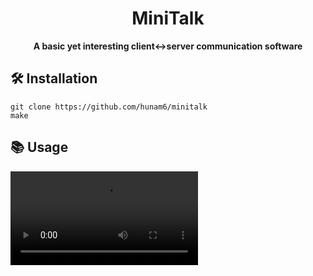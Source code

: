 <div align="center">
  <h1>MiniTalk</h1>
  <b>A basic yet interesting client<->server communication software</b>
</div>

## 🛠️ Installation

```
git clone https://github.com/hunam6/minitalk
make
```

## 📚 Usage

![Demo video](demo.mov)
